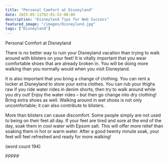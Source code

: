 ```yaml
---
title: "Personal Comfort at Disneyland"
date: 2025-05-11T02:01:53-08:00
description: "Disneyland Tips for Web Success"
featured_image: "/images/Disneyland.jpg"
tags: ["Disneyland"]
---
```


Personal Comfort at Disneyland

There is no better way to ruin your Disneyland 
vacation than trying to walk around with blisters on
your feet! It is vitally important that you wear 
comfortable shoes that are already broken in. You 
will be doing more walking than you normally would 
when you visit Disneyland. 

It is also important that you bring a change of 
clothing. You can rent a locker at Disneyland to 
store your extra clothes. You can rub your thighs 
raw if you ride water rides in denim shorts, then try 
to walk around while you dry out! Enjoy the water 
rides – but then go change into dry clothing! Bring 
extra shoes as well. Walking around in wet shoes 
is not only uncomfortable; it can also contribute to 
blisters. 

More than blisters can cause discomfort. Some 
people simply are not used to being on their feet all 
day. If your feet are tired and sore at the end of the 
day, soak them in cool water with Epsom salt. This 
will offer more relief than soaking them in hot or 
warm water. After a good twenty minute soak, your 
feet will feel refreshed and ready for more walking!

(word count 194)

PPPPP

